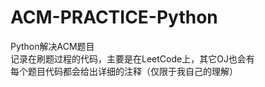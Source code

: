 # ACM-PRACTICE-Python
Python解决ACM题目  
记录在刷题过程的代码，主要是在LeetCode上，其它OJ也会有  
每个题目代码都会给出详细的注释（仅限于我自己的理解）
